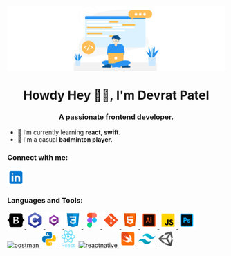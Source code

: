 <img align="center" src="./assets/Github img.png" alt="devratpatel" />
<h1 align="center">Howdy Hey 👋🏻, I'm Devrat Patel</h1>

<h3 align="center">A passionate frontend developer.</h3>

-  🌱 I’m currently learning **react, swift**.
-  🏸 I'm a casual **badminton player**.

<h3 align="left">Connect with me:</h3>
<p align="left">
    <a href="https://linkedin.com/in/devratpatel" target="blank">
        <img align="center" src="./assets/linkedin.png" alt="devratpatel" height="40" width="40" />
    </a>
</p>

<h3 align="left">Languages and Tools:</h3>
<p align="left"> 
    <a href="https://getbootstrap.com" target="_blank" rel="noreferrer">
        <img src="./assets/bootstrap-logo.png" alt="bootstrap" width="40" height="40"/>
    </a> 
    <a href="https://www.cprogramming.com/" target="_blank" rel="noreferrer"> 
        <img src="./assets/C-logo.png" alt="c" width="40" height="40"/>
    </a> 
    <a href="https://www.w3schools.com/cs/" target="_blank" rel="noreferrer"> 
        <img src="./assets/Csharp_Logo.png" alt="csharp" width="40" height="40"/> 
    </a> 
    <a href="https://www.w3schools.com/css/" target="_blank" rel="noreferrer"> 
        <img src="./assets/css.png" alt="css3" width="40" height="40"/>
    </a> 
    <a href="https://www.figma.com/" target="_blank" rel="noreferrer"> 
        <img src="./assets/figma-logo.png" alt="figma" width="40" height="40"/>
    </a>
    <a href="https://git-scm.com/" target="_blank" rel="noreferrer"> 
        <img src="./assets/git.png" alt="git" width="40" height="40"/> 
    </a> 
    <a href="https://www.w3.org/html/" target="_blank" rel="noreferrer"> 
        <img src="./assets/html.png" alt="html5" width="40" height="40"/> 
    </a> 
    <a href="https://www.adobe.com/in/products/illustrator.html" target="_blank" rel="noreferrer"> 
        <img src="./assets/illustrator.png" alt="illustrator" width="40" height="40"/> 
    </a> 
    <a href="https://developer.mozilla.org/en-US/docs/Web/JavaScript" target="_blank" rel="noreferrer"> 
        <img src="./assets/javascript.png" alt="javascript" width="40" height="40"/> 
    </a>
    <a href="https://www.photoshop.com/en" target="_blank" rel="noreferrer"> 
        <img src="./assets/photoshop.png" alt="photoshop" width="40" height="40"/> 
    </a> 
    <a href="https://postman.com" target="_blank" rel="noreferrer"> 
        <img src="https://www.vectorlogo.zone/logos/getpostman/getpostman-icon.svg" alt="postman" width="40" height="40"/> 
    </a> 
    <a href="https://www.python.org" target="_blank" rel="noreferrer"> 
        <img src="./assets/python.png" alt="python" width="40" height="40"/> 
    </a>
    <a href="https://reactjs.org/" target="_blank" rel="noreferrer"> 
        <img src="./assets/react-logo.png" alt="react" width="40" height="40"/> 
    </a> 
    <a href="https://reactnative.dev/" target="_blank" rel="noreferrer"> 
        <img src="https://reactnative.dev/img/header_logo.svg" alt="reactnative" width="40" height="40"/> 
    </a> 
    <a href="https://developer.apple.com/swift/" target="_blank" rel="noreferrer"> 
        <img src="./assets/swift.png" alt="swift" width="40" height="40"/> 
    </a>
    <a href="https://tailwindcss.com/" target="_blank" rel="noreferrer"> 
        <img src="./assets/tailwind-css.png" alt="tailwind" width="40" height="40"/> 
    </a> 
    <a href="https://unity.com/" target="_blank" rel="noreferrer"> 
        <img src="./assets/unity.png" alt="unity" width="40" height="40"/> 
    </a> 
</p>
